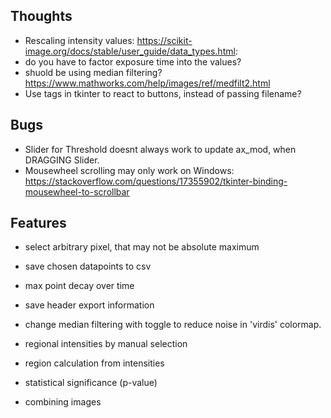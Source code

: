 ## Thoughts
- Rescaling intensity values: https://scikit-image.org/docs/stable/user_guide/data_types.html:
- do you have to factor exposure time into the values?
- shuold be using median filtering? https://www.mathworks.com/help/images/ref/medfilt2.html
- Use tags in tkinter to react to buttons, instead of passing filename?

## Bugs
- Slider for Threshold doesnt always work to update ax_mod, when DRAGGING Slider.
- Mousewheel scrolling may only work on Windows: https://stackoverflow.com/questions/17355902/tkinter-binding-mousewheel-to-scrollbar

## Features
- select arbitrary pixel, that may not be absolute maximum
- save chosen datapoints to csv
- max point decay over time
- save header export information
- change median filtering with toggle to reduce noise in 'virdis' colormap.

- regional intensities by manual selection
- region calculation from intensities
- statistical significance (p-value)
- combining images